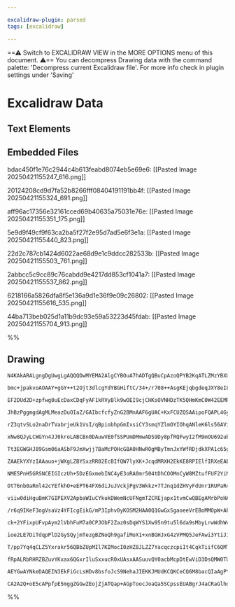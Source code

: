 ```yaml
---

excalidraw-plugin: parsed
tags: [excalidraw]

---
```

==⚠  Switch to EXCALIDRAW VIEW in the MORE OPTIONS menu of this document. ⚠== You can decompress Drawing data with the command palette: 'Decompress current Excalidraw file'. For more info check in plugin settings under 'Saving'


# Excalidraw Data

## Text Elements
## Embedded Files
bdac450f1e76c2944c4b613feabd8074eb5e69e6: [[Pasted Image 20250421155247_616.png]]

20124208cd9d7fa52b8266fff08404191191bb4f: [[Pasted Image 20250421155324_691.png]]

aff96ac17356e32161cced69b40635a75031e76e: [[Pasted Image 20250421155351_175.png]]

5e9d9f49cf9f63ca2ba5f27f2e95d7ad5e6f3e1a: [[Pasted Image 20250421155440_823.png]]

22d2c787cb1424d6022ae68d9e1c9ddcc282533b: [[Pasted Image 20250421155503_761.png]]

2abbcc5c9cc89c76cabdd9e4217dd853cf1041a7: [[Pasted Image 20250421155537_862.png]]

6218166a5826dfa8f5e136a9d1e36f9e09c26802: [[Pasted Image 20250421155616_535.png]]

44ba713beb025d1a11b9dc93e59a53223d45fdab: [[Pasted Image 20250421155704_913.png]]

%%
## Drawing
```compressed-json
N4KAkARALgngDgUwgLgAQQQDwMYEMA2AlgCYBOuA7hADTgQBuCpAzoQPYB2KqATLZMzYBXUtiRoIACyhQ4zZAHoFAc0JRJQgEYA6bGwC2CgF7N6hbEcK4OCtptbErHALRY8RMpWdx8Q1TdIEfARcZgRmBShcZQUebQBObR4aOiCEfQQOKGZuAG1wMFAwYogSbggAMwApADFnAHZcABUANgBJAFZsSQAFABZlTAoAEWcagFkU4shYRHLCfWikfhLM

bmc+jpakvoAOAAY+gGY++t2Ojt3dlcgYdYBGHiftC/34+/r708++AsgKEjqbgdeqJXY8eI8S4teL7DrxI71G5SBCEZTSbj3fY8eraR4te73DpHeKnFotZHWZTBbj7ZHMKCkNgAawQAGE2Pg2KRyozrMw4LhAlkpiVNLhsMzlEyhBxiByuTyJHyOAKhZkoKLIBVCPh8ABlWA0iSCDxaiAMpmsgDqgMk3F+0wtjJZCENMGN6FNZWRMvRHHCOTQ92Rb

EF2DUd2D+zpfwg0uEcDaxCDqFyAF1kRVyBlk9wOEI9cjCHKsOVNHDzTK5QHmKmC0W42EEMRMcSeLtQfUOo6SowWOwuGgOsj+6xOAA5ThibjHerz/b3ClxwjMYZpKAt7gVAhhZGaYRygCiwQyWXrhfwyKEcGIuE3reD9U2PHuuyOLWJ4ORRA4zPzl4/mwkpbmgO74HuTZRFAQiphAiByiWyjmjqwR5hImh3tgmz7BU9wIPULTYBCfR9NhmgEkcFQh

JhBzPggmgdAgMLMeazDuOIaZ/GAIbcfcfyZnG2BMnAAF6gUAC+KxFCUZQSAAipoFQAPL4GyADi2DENgRyaAAmgAWkIfRwMMRgAI4GeasycaUizKMscZrGgGxbNouzxLspEtB5HSbC0SJxlGqDOPc7x4psjyHB5HZeciALEECw5nEkhGeW8lEdHCyKSKi6KatGOJ4jwBJEiSZLLk6VKerGTqWq6Crcry5CqoKwqavuEpStW8qck1yotWq7UobqBpG

rZ3qtvSLo2naDrTVabrjeUk1VsI/qBpiobhpGmIxsiCY3smqYZlmOYIOhqANleK6ls56AVi0a2ysQtYXo2dUIKBqB7AisVXKOTDjkOP3XHGY6DlOHAzsO5xPLCezFmuG7feBkFOgeL0nukGrvTdTo3neD6Ys+PZviS+wUz+Jb/mg11ASBj6oGjCDTfesHlAhjgcMhWa6hdTMQDwi48H0wu7Fp8TEPUO49po4LkhUSv7F5hxhYS7yaJofQVGxHF5H

xNw8QJyLCWGYn4JJ0kroLABCBn0DAuwVE0fSSPUmDMmwADS9Dy8pfRQFwyI2fM9mOU692ubiJWHE8MZHJ2+yEciwVeR0CTkvEfn3EcJy5/Fc3JYkMZvEchJnB8uyVSUuVohihW4vihLEqShE15A1WcbVJT1ayjVKugKpDRq5ripKh1ygPzX8m1o983q7qehanI+lBi22ol9poL2AgzUtHoTavU1xn6khvVtcZhhKu3Rj3kCHUmKZ5IJTrZrguZM/

Tt3EGWGHJ89Gsm06aASbF9JmXwjj7BaMcPOHcGBA0HNwROgMByTmnJxYWfRDjdkXPA1c65gjEzAruVmcZMbHlPLjC215bz3m+h8F8b4xYdCJGDJ0v5aZXVARw4CrImYszZjBOCXMkIjTQoLXASt4gtAlB8I4WwEBHFfASbAYhiAwm1tAhRuBcHlwIi0COvd9ZoHyNMHiRt+LTFfiUM2okQHiWKFJAoMlIByXQPUAAan0TAhA2TYAAKoVAAFY8G9u

ZAAEkYXYzIAAauo+jWXgLZBYSxzRR02EcBIfQW7lyXK+JcqdMRXH2EkKE8RPIElfIRXeEAEpJVQCCXY2hoHnBaFCDsCJ3w5Tyg3VAWIirNzKm3cklIeY1QWg1Pqg9oCDTniKTqE8erTwGrPdUCy4yoTGofFax82L703g02pfcD7L1Wr6da59gH9O2jfWAe177xhlE/E6NjtTnUut/J0JZf73QgBWXYgDXrXK+b3cBmISRNJKojcGiDODAlqRDdB0

NME5PnH5GRSNCEIGIczUh+5DzEGxmebINC4yE3oRA0mr504tDhCOOMnCyW8MZtufFUF2YiMyNzXmmz+aXQgExKW8QKh9HiNgCoIqWhHDwDwcUHQKg4kVQgbO0tcDECYi0CoRwED3FwHrAgnEzHTF4uYqxxQ3kQDsRbK2LibblA6EYCoQh9Q8D0hUegNR6D6lIAAQQ4PcCg4w2QEiSXMCQqSHLpIhXESm8RuyeUuMcU1JRgpvl2PcbQn5RbV1OJsb

OtT6nb0aRml42cYEfkhO+eEPT64FX6diJuJVckjPgV3Wkkz+7TJnq1dZHVyFdUnr1RUPaR4bLfqNJeR8zSdoQIc4txz95Tt2TO0+lyL7BluRGe5d8DrPOOi/M6H8BbMtkndcsbwgUbu4R9MFDDSIlNBB2VBwMIVHBfZDDBEKclZSaX0LFKMBHsoxoS4l1CHH4xKBS3FjCybVy+DCdhJQmUQYZvwtlEEyF1WghzCQoiebiJPRIJ4xAeDYDOPUbAmg

viiw0diHguBmK7GIPEXV2ApbaWIuCYkukDWemNcUFNgmTZCREjapx1tvmCwQBEgAMrbPoHAITDCqNgeSTQAD6ESDLEUIM4DoYaUnh2jWgeooss3wjLj2LyZUinBhKWUy4Hl5wknnIXLewIDjaGwawxERJWFZ1rflPagzm3DIqmM6k3dZ0rKHnMvtY9B3LO7as3tw0F7bLOXs2d875rr1dMuk02W11+CuXWS+Tpr7brTftOMj8D2mMte/T+p63Hnv

/r6q9IKeF3ogVsaVz4YFIcgEikG/mP3Iphv0yKOSM2HAA0Q1GwGxSgaoeeVrEBoMMOpW+AkfREPUz/BtrkrKSGYaEbh9A+HeUTokeUBjWs1FdHFdgDy5GiK4EwixhAYsPjEGIOcGVeE1a6L40aw2fERNOmtRB21xRXGlEFmwPSPRbb3FtmyIl2BbbEAnNaXYylYk8GcLscyhmw5pORBkvY2huwkk8u+cEUJTh2d4JCXEyiSQ8A/KLSi7mGkgkSFi

ck+2YFixpUFvpAym2lVbhFuM7a0CPJObF2Zaz0sDqWYS1Xw95n9tu5l6da9sMbyLrwWdhWvTFadGfa9QmIBVdvg2x59Xn6NaPS11DP8/4PX2LbLr5WvefQYW+OEotiTwNG9wT4E2OBQym0ubOYsxXzZXMjRbQHzvkNWzjdbQeoN0Jgzt+D74oSHa4aCyAJ30NnfRr3HDXLEIEYXkR9A7S3xLlkZcEqxAdzOyYrnWRUt8IfklQgN4xEfLYjBwbM1l

ioe2LE7DiTdqpPlD2GySQyjmTezgBZNoQh9gafiMoX1+xnBGHJxG4zVPMQ5JeFAwi3YtiJ1qcFCE5nThwkeH5GELn+fFogjbCdiwisKEividKS71rS7FSy7lTtyRYTL5ZdojqpZjr65ihJba4pZxbq7zx8qLzLRFarom6ui5Y7wW5EFW4kElC27XL26O47rO57qJgNZphNYfJfw9Zta/IXpsgB54z0jgrBjSrJxXDc6IpwogzPix7x6cRfAeRiye

T/pp7Yq4qCLZ5Yxrakr56QBbZUpMIl7KIMocI0zHZ8JLZZ7YacqczcpiIt4CqkTiifC6QMTYgdDEB6qEiaBSzsY6rwi4Dtjc7ECbAVB3iaAz6mIQ5moL6QAw43qWxOLgCvwQC4BwBwCGj0LcAyTQC5QZDlBEDBYrAMCEAIAUC2xYEvSq4ADESsdRusxR2AIg7UbQm4+ghoi0NR+E3RRiVqzRGorR6QFRWuVROBauaW+Bti/RWQgx+gNQk6VBK8NB

fRpALRbRHRZBZuvYKxax6QGxrIluSxxucR0xUAsxAASuuvQY0acbMcpDtEwViD3DsQMW0TUJwFADUB/LqMFCYScasa8ekO8VkPqIQEYJgs8U0QCTMW0U0FgFAL6oUSDBAMEBUBgS8TCXsVEKQAiasWwBQLlOqqehiWcW0UeHKL6niQSSEJIlSaKCSbMZSUyBQE0MkuUD1PSexEyHqLEhCjCNoAovGjFLztsVyZyPgHpNwO8NsInoDtzvUGrO+gUB

AEYGwAYNkeDAQEIN3EkFiGcLsHDv8bsfoJcS9NehaJIEKKJMUdKCQKCeCQ6M8bacQIaAgPYo0jaaQCQOMGwL/OSZ9sEJnnXk8iQLFgjrbJyILKQMoOKAABTVLUC8AfCJkJmoClIdAACU5o5xCAyghYQo7JMZuA8ZUCKZpZvA5Z6ZWZhpJJ+xCA9xUAg4ghypzWCAOZpYXpBGaACOmQAZ30jI2ppsRA7pA5WGJQHAx63Ao5oYQgUAv4nEo5NZdgwS

CA2A2Q+oE5cAPpfpE5mggZGGwZEojZjATQap+AGpToocJoaQa5SCpssEUABgrJ4aCRaGlhdeVeoQCJt5J5Z54mYAEk4Azi2o/MqYwAgFEkQAA===
```
%%
